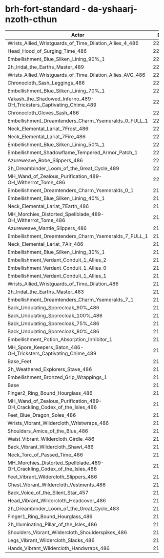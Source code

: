 # brh-fort-standard - da-yshaarj-nzoth-cthun
| Actor | DPS | Increase |
|---|:---:|:---:|
|Wrists_Allied_Wristguards_of_Time_Dilation_Allies_4_486|222443|2.01%|
|Head_Hood_of_Surging_Time_486|222377|1.98%|
|Embellishment_Blue_Silken_Lining_90%_1|222274|1.93%|
|2h_Iridal_the_Earths_Master_489|222060|1.83%|
|Wrists_Allied_Wristguards_of_Time_Dilation_Allies_AVG_486|221655|1.65%|
|Chronocloth_Sash_Leggings_486|221467|1.56%|
|Embellishment_Blue_Silken_Lining_70%_1|221294|1.48%|
|Vakash_the_Shadowed_Inferno_489-OH_Tricksters_Captivating_Chime_489|221010|1.35%|
|Chronocloth_Gloves_Sash_486|220903|1.30%|
|Embellishment_Dreamtenders_Charm_Ysemeralds_0_FULL_1|220837|1.27%|
|Neck_Elemental_Lariat_7Frost_486|220618|1.17%|
|Neck_Elemental_Lariat_7Fire_486|220568|1.15%|
|Embellishment_Blue_Silken_Lining_50%_1|220404|1.07%|
|Embellishment_Shadowflame_Tempered_Armor_Patch_1|220157|0.96%|
|Azureweave_Robe_Slippers_486|220027|0.90%|
|2h_Dreambinder_Loom_of_the_Great_Cycle_489|220023|0.90%|
|MH_Wand_of_Zealous_Purification_489-OH_Witherrot_Tome_486|220000|0.89%|
|Embellishment_Dreamtenders_Charm_Ysemeralds_0_1|219935|0.86%|
|Embellishment_Blue_Silken_Lining_40%_1|219923|0.85%|
|Neck_Elemental_Lariat_7Earth_486|219901|0.84%|
|MH_Morchies_Distorted_Spellblade_489-OH_Witherrot_Tome_486|219701|0.75%|
|Azureweave_Mantle_Slippers_486|219603|0.70%|
|Embellishment_Dreamtenders_Charm_Ysemeralds_7_FULL_1|219589|0.70%|
|Neck_Elemental_Lariat_7Air_486|219556|0.68%|
|Embellishment_Blue_Silken_Lining_30%_1|219489|0.65%|
|Embellishment_Verdant_Conduit_1_Allies_2|219387|0.61%|
|Embellishment_Verdant_Conduit_1_Allies_0|219333|0.58%|
|Embellishment_Verdant_Conduit_1_Allies_1|219326|0.58%|
|Wrists_Allied_Wristguards_of_Time_Dilation_486|219261|0.55%|
|2h_Iridal_the_Earths_Master_483|219009|0.43%|
|Embellishment_Dreamtenders_Charm_Ysemeralds_7_1|218958|0.41%|
|Back_Undulating_Sporecloak_90%_486|218916|0.39%|
|Back_Undulating_Sporecloak_100%_486|218847|0.36%|
|Back_Undulating_Sporecloak_75%_486|218843|0.36%|
|Back_Undulating_Sporecloak_80%_486|218827|0.35%|
|Embellishment_Potion_Absorption_Inhibitor_1|218534|0.21%|
|MH_Spore_Keepers_Baton_486-OH_Tricksters_Captivating_Chime_489|218483|0.19%|
|Base_Feet|218348|0.13%|
|2h_Weathered_Explorers_Stave_486|218322|0.12%|
|Embellishment_Bronzed_Grip_Wrappings_1|218188|0.06%|
|Base|218066|0.00%|
|Finger2_Ring_Bound_Hourglass_486|217905|-0.07%|
|MH_Wand_of_Zealous_Purification_489-OH_Crackling_Codex_of_the_Isles_486|217897|-0.08%|
|Feet_Blue_Dragon_Soles_486|217846|-0.10%|
|Wrists_Vibrant_Wildercloth_Wristwraps_486|217825|-0.11%|
|Shoulders_Amice_of_the_Blue_486|217813|-0.12%|
|Waist_Vibrant_Wildercloth_Girdle_486|217756|-0.14%|
|Back_Vibrant_Wildercloth_Shawl_486|217679|-0.18%|
|Neck_Torc_of_Passed_Time_486|217563|-0.23%|
|MH_Morchies_Distorted_Spellblade_489-OH_Crackling_Codex_of_the_Isles_486|217452|-0.28%|
|Feet_Vibrant_Wildercloth_Slippers_486|217234|-0.38%|
|Chest_Vibrant_Wildercloth_Vestments_486|217164|-0.41%|
|Back_Voice_of_the_Silent_Star_457|217158|-0.42%|
|Head_Vibrant_Wildercloth_Headcover_486|217076|-0.45%|
|2h_Dreambinder_Loom_of_the_Great_Cycle_483|217029|-0.48%|
|Finger1_Ring_Bound_Hourglass_486|216985|-0.50%|
|2h_Illuminating_Pillar_of_the_Isles_486|216709|-0.62%|
|Shoulders_Vibrant_Wildercloth_Shoulderspikes_486|216706|-0.62%|
|Legs_Vibrant_Wildercloth_Slacks_486|216397|-0.77%|
|Hands_Vibrant_Wildercloth_Handwraps_486|216016|-0.94%|
